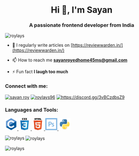 <h1 align="center">Hi 👋, I'm Sayan</h1>
<h3 align="center">A passionate frontend developer from India</h3>

<p align="left"> <img src="https://art.pixilart.com/16c3630a9147a08.gif" alt="roylays" /> </p>




- 📝 I regularly write articles on [https://reviewwarden.in/](https://reviewwarden.in/)

- 📫 How to reach me **sayanroyedhome45ms@gmail.com**

- ⚡ Fun fact **I laugh too much**

<h3 align="left">Connect with me:</h3>
<p align="left">
<a href="https://fb.com/sayan roy" target="blank"><img align="center" src="https://raw.githubusercontent.com/rahuldkjain/github-profile-readme-generator/master/src/images/icons/Social/facebook.svg" alt="sayan roy" height="30" width="40" /></a>
<a href="https://instagram.com/roylays96" target="blank"><img align="center" src="https://raw.githubusercontent.com/rahuldkjain/github-profile-readme-generator/master/src/images/icons/Social/instagram.svg" alt="roylays96" height="30" width="40" /></a>
<a href="https://discord.gg/https://discord.gg/3vBCzdbsZ9" target="blank"><img align="center" src="https://raw.githubusercontent.com/rahuldkjain/github-profile-readme-generator/master/src/images/icons/Social/discord.svg" alt="https://discord.gg/3vBCzdbsZ9" height="30" width="40" /></a>
</p>

<h3 align="left">Languages and Tools:</h3>
<p align="left"> <a href="https://www.cprogramming.com/" target="_blank" rel="noreferrer"> <img src="https://raw.githubusercontent.com/devicons/devicon/master/icons/c/c-original.svg" alt="c" width="40" height="40"/> </a> <a href="https://www.w3schools.com/css/" target="_blank" rel="noreferrer"> <img src="https://raw.githubusercontent.com/devicons/devicon/master/icons/css3/css3-original-wordmark.svg" alt="css3" width="40" height="40"/> </a> <a href="https://www.w3.org/html/" target="_blank" rel="noreferrer"> <img src="https://raw.githubusercontent.com/devicons/devicon/master/icons/html5/html5-original-wordmark.svg" alt="html5" width="40" height="40"/> </a> <a href="https://www.photoshop.com/en" target="_blank" rel="noreferrer"> <img src="https://raw.githubusercontent.com/devicons/devicon/master/icons/photoshop/photoshop-line.svg" alt="photoshop" width="40" height="40"/> </a> <a href="https://www.python.org" target="_blank" rel="noreferrer"> <img src="https://raw.githubusercontent.com/devicons/devicon/master/icons/python/python-original.svg" alt="python" width="40" height="40"/> </a> </p>

<p><img align="left" src="https://github-readme-stats.vercel.app/api/top-langs?username=roylays&show_icons=true&locale=en&layout=compact" alt="roylays" /></p>

<p>&nbsp;<img align="center" src="https://github-readme-stats.vercel.app/api?username=roylays&show_icons=true&locale=en" alt="roylays" /></p>

<p><img align="center" src="https://github-readme-streak-stats.herokuapp.com/?user=roylays&" alt="roylays" /></p>

